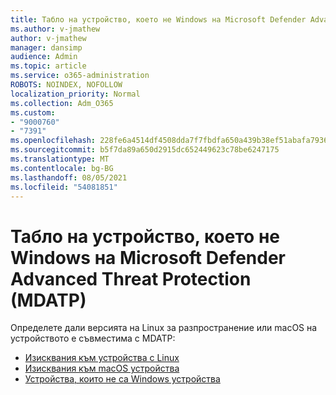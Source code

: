 ```yaml
---
title: Табло на устройство, което не Windows на Microsoft Defender Advanced Threat Protection (MDATP)
ms.author: v-jmathew
author: v-jmathew
manager: dansimp
audience: Admin
ms.topic: article
ms.service: o365-administration
ROBOTS: NOINDEX, NOFOLLOW
localization_priority: Normal
ms.collection: Adm_O365
ms.custom:
- "9000760"
- "7391"
ms.openlocfilehash: 228fe6a4514df4508dda7f7fbdfa650a439b38ef51abafa7936afa4ecfd54e04
ms.sourcegitcommit: b5f7da89a650d2915dc652449623c78be6247175
ms.translationtype: MT
ms.contentlocale: bg-BG
ms.lasthandoff: 08/05/2021
ms.locfileid: "54081851"
---
```

# <a name="onboard-a-non-windows-device-to-microsoft-defender-advanced-threat-protection-mdatp"></a>Табло на устройство, което не Windows на Microsoft Defender Advanced Threat Protection (MDATP)

Определете дали версията на Linux за разпространение или macOS на устройството е съвместима с MDATP:

- [Изисквания към устройства с Linux](https://go.microsoft.com/fwlink/?linkid=2143462)
- [Изисквания към macOS устройства](https://go.microsoft.com/fwlink/?linkid=2143461)
- [Устройства, които не са Windows устройства](https://go.microsoft.com/fwlink/?linkid=2143628)
